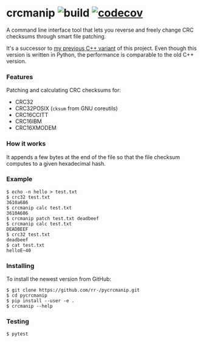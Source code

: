 crcmanip ![build](https://github.com/rr-/pycrcmanip/workflows/build/badge.svg) [![codecov](https://codecov.io/gh/rr-/pycrcmanip/branch/master/graph/badge.svg?token=S50CNBHNLZ)](https://codecov.io/gh/rr-/pycrcmanip)
========

A command line interface tool that lets you reverse and freely change CRC
checksums through smart file patching.

It's a successor to [my previous C++
variant](https://github.com/rr-/CRC-manipulator) of this project. Even though
this version is written in Python, the performance is comparable to the old C++
version.

### Features

Patching and calculating CRC checksums for:

- CRC32
- CRC32POSIX (`cksum` from GNU coreutils)
- CRC16CCITT
- CRC16IBM
- CRC16XMODEM

### How it works

It appends a few bytes at the end of the file so that the file checksum
computes to a given hexadecimal hash.

### Example

```console
$ echo -n hello > test.txt
$ crc32 test.txt
3610a686
$ crcmanip calc test.txt
3610A686
$ crcmanip patch test.txt deadbeef
$ crcmanip calc test.txt
DEADBEEF
$ crc32 test.txt
deadbeef
$ cat test.txt
helloE~40
```

### Installing

To install the newest version from GitHub:

```
$ git clone https://github.com/rr-/pycrcmanip.git
$ cd pycrcmanip
$ pip install --user -e .
$ crcmanip --help
```

### Testing

```
$ pytest
```
